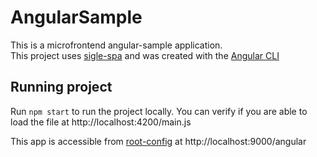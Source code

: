 # AngularSample

This is a microfrontend angular-sample application.  
This project uses [sigle-spa](https://single-spa.js.org/) and was created with the [Angular CLI](https://github.com/angular/angular-cli)

## Running project

Run `npm start` to run the project locally. You can verify if you are able to load the file at http://localhost:4200/main.js

This app is accessible from [root-config](https://github.com/silkies/root-config) at http://localhost:9000/angular 
